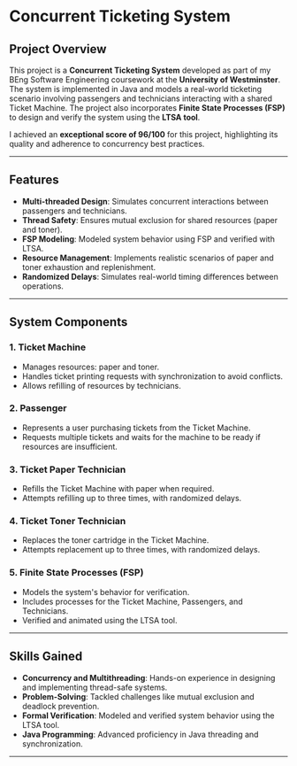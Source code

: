 # Concurrent Ticketing System

## Project Overview
This project is a **Concurrent Ticketing System** developed as part of my BEng Software Engineering coursework at the **University of Westminster**. The system is implemented in Java and models a real-world ticketing scenario involving passengers and technicians interacting with a shared Ticket Machine. The project also incorporates **Finite State Processes (FSP)** to design and verify the system using the **LTSA tool**.

I achieved an **exceptional score of 96/100** for this project, highlighting its quality and adherence to concurrency best practices.

---

## Features
- **Multi-threaded Design**: Simulates concurrent interactions between passengers and technicians.
- **Thread Safety**: Ensures mutual exclusion for shared resources (paper and toner).
- **FSP Modeling**: Modeled system behavior using FSP and verified with LTSA.
- **Resource Management**: Implements realistic scenarios of paper and toner exhaustion and replenishment.
- **Randomized Delays**: Simulates real-world timing differences between operations.

---

## System Components
### 1. Ticket Machine
- Manages resources: paper and toner.
- Handles ticket printing requests with synchronization to avoid conflicts.
- Allows refilling of resources by technicians.

### 2. Passenger
- Represents a user purchasing tickets from the Ticket Machine.
- Requests multiple tickets and waits for the machine to be ready if resources are insufficient.

### 3. Ticket Paper Technician
- Refills the Ticket Machine with paper when required.
- Attempts refilling up to three times, with randomized delays.

### 4. Ticket Toner Technician
- Replaces the toner cartridge in the Ticket Machine.
- Attempts replacement up to three times, with randomized delays.

### 5. Finite State Processes (FSP)
- Models the system's behavior for verification.
- Includes processes for the Ticket Machine, Passengers, and Technicians.
- Verified and animated using the LTSA tool.

---

## Skills Gained
- **Concurrency and Multithreading**: Hands-on experience in designing and implementing thread-safe systems.
- **Problem-Solving**: Tackled challenges like mutual exclusion and deadlock prevention.
- **Formal Verification**: Modeled and verified system behavior using the LTSA tool.
- **Java Programming**: Advanced proficiency in Java threading and synchronization.

--- 
